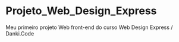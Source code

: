 # Projeto_Web_Design_Express
 Meu primeiro projeto Web front-end  do curso Web Design Express / Danki.Code

